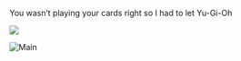 You wasn’t playing your cards right so I had to let Yu-Gi-Oh

![](https://komarev.com/ghpvc/?username=your-github-hitarth-gg)

![Main](https://github.com/hitarth-gg/hitarth-gg/assets/132205558/590db107-6841-4547-93fa-9cd0056c51a7)
